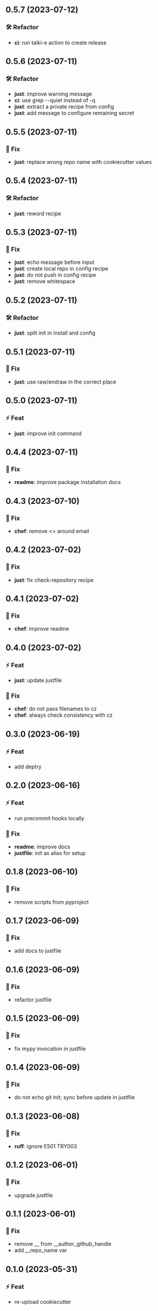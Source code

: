 ## 0.5.7 (2023-07-12)

### 🛠  Refactor

- **ci**: run taiki-e action to create release

## 0.5.6 (2023-07-11)

### 🛠  Refactor

- **just**: improve warning message
- **ci**: use grep --quiet instead of -q
- **just**: extract a private recipe from config
- **just**: add message to configure remaining secret

## 0.5.5 (2023-07-11)

### 🐞 Fix

- **just**: replace wrong repo name with cookiecutter values

## 0.5.4 (2023-07-11)

### 🛠  Refactor

- **just**: reword recipe

## 0.5.3 (2023-07-11)

### 🐞 Fix

- **just**: echo message before input
- **just**: create local repo in config recipe
- **just**: do not push in config recipe
- **just**: remove whitespace

## 0.5.2 (2023-07-11)

### 🛠  Refactor

- **just**: split init in install and config

## 0.5.1 (2023-07-11)

### 🐞 Fix

- **just**: use raw/endraw in the correct place

## 0.5.0 (2023-07-11)

### ⚡ Feat

- **just**: improve init command

## 0.4.4 (2023-07-11)

### 🐞 Fix

- **readme**: improve package installation docs

## 0.4.3 (2023-07-10)

### 🐞 Fix

- **chef**: remove <> around email

## 0.4.2 (2023-07-02)

### 🐞 Fix

- **just**: fix check-repository recipe

## 0.4.1 (2023-07-02)

### 🐞 Fix

- **chef**: improve readme

## 0.4.0 (2023-07-02)

### ⚡ Feat

- **just**: update justfile

### 🐞 Fix

- **chef**: do not pass filenames to cz
- **chef**: always check consistency with cz

## 0.3.0 (2023-06-19)

### ⚡ Feat

- add deptry

## 0.2.0 (2023-06-16)

### ⚡ Feat

- run precommit hooks locally

### 🐞 Fix

- **readme**: improve docs
- **justfile**: init as alias for setup

## 0.1.8 (2023-06-10)

### 🐞 Fix

- remove scripts from pyproject

## 0.1.7 (2023-06-09)

### 🐞 Fix

- add docs to justfile

## 0.1.6 (2023-06-09)

### 🐞 Fix

- refactor justfile

## 0.1.5 (2023-06-09)

### 🐞 Fix

- fix mypy invocation in justfile

## 0.1.4 (2023-06-09)

### 🐞 Fix

- do not echo git init; sync before update in justfile

## 0.1.3 (2023-06-08)

### 🐞 Fix

- **ruff**: ignore E501 TRY003

## 0.1.2 (2023-06-01)

### 🐞 Fix

- upgrade justfile

## 0.1.1 (2023-06-01)

### 🐞 Fix

- remove __ from __author_github_handle
- add __repo_name var

## 0.1.0 (2023-05-31)

### ⚡ Feat

- re-upload cookiecutter
